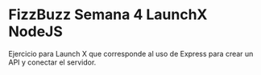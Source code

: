 # FizzBuzz Semana 4 LaunchX NodeJS
Ejercicio para Launch X que corresponde al uso de Express para crear un API y conectar el servidor.
